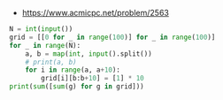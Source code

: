* https://www.acmicpc.net/problem/2563

```python
N = int(input())
grid = [[0 for _ in range(100)] for _ in range(100)]
for _ in range(N):
    a, b = map(int, input().split())
    # print(a, b)
    for i in range(a, a+10):
        grid[i][b:b+10] = [1] * 10
print(sum([sum(g) for g in grid]))
```
